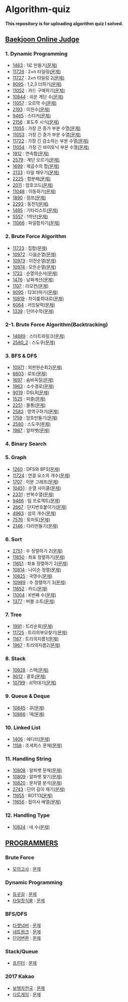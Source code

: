 Algorithm-quiz
==============
#### This repository is for uploading algorithm quiz I solved.

[Baekjoon Online Judge]
----------------
### 1. Dynamic Programming
- [1463]    : 1로 만들기[(문제)](https://www.acmicpc.net/problem/1463)
- [11726]    : 2×n 타일링[(문제)](https://www.acmicpc.net/problem/11726)
- [11727]    : 2×n 타일링 2[(문제)](https://www.acmicpc.net/problem/11727)
- [9095]    : 1,2,3 더하기[(문제)](https://www.acmicpc.net/problem/9095)
- [11052]    : 카드 구매하기[(문제)](https://www.acmicpc.net/problem/11052)
- [10844]    : 쉬운 계단 수[(문제)](https://www.acmicpc.net/problem/10844)
- [11057]    : 오르막 수[(문제)](https://www.acmicpc.net/problem/11057)
- [2193]    : 이친수[(문제)](https://www.acmicpc.net/problem/2193)
- [9465]    : 스티커[(문제)](https://www.acmicpc.net/problem/9465)
- [2156]    : 포도주 시식[(문제)](https://www.acmicpc.net/problem/2156)
- [11055]    : 가장 큰 증가 부분 수열[(문제)](https://www.acmicpc.net/problem/11055)
- [11053]    : 가장 긴 증가 부분 수열[(문제)](https://www.acmicpc.net/problem/11053)
- [11722]    : 가장 긴 감소하는 부분 수열[(문제)](https://www.acmicpc.net/problem/11722)
- [11054]    : 가장 긴 바이토닉 부분 수열[(문제)](https://www.acmicpc.net/problem/11054)
- [1912]    : 연속합[(문제)](https://www.acmicpc.net/problem/1912)
- [2579]    : 계단 오르기[(문제)](https://www.acmicpc.net/problem/2579)
- [1699]    : 제곱수의 합[(문제)](https://www.acmicpc.net/problem/1699)
- [2133]    : 타일 채우기[(문제)](https://www.acmicpc.net/problem/2133)
- [2225]    : 합분해[(문제)](https://www.acmicpc.net/problem/2225)
- [2011]    : 암호코드[(문제)](https://www.acmicpc.net/problem/2011)
- [11048]    : 이동하기[(문제)](https://www.acmicpc.net/problem/11048)
- [1890]    : 점프[(문제)](https://www.acmicpc.net/problem/1890)
- [2293]    : 동전1[(문제)](https://www.acmicpc.net/problem/2293)
- [1495]    : 기타리스트[(문제)](https://www.acmicpc.net/problem/1495)
- [5557]    : 1학년[(문제)](https://www.acmicpc.net/problem/5557)
- [11066]    : 파일합치기[(문제)](https://www.acmicpc.net/problem/11066)

### 2. Brute Force Algorithm
- [11723]    : 집합[(문제)](https://www.acmicpc.net/problem/11723)
- [10972]    : 다음순열[(문제)](https://www.acmicpc.net/problem/10972)
- [10973]    : 이전순열[(문제)](https://www.acmicpc.net/problem/10973)
- [10974]    : 모든순열[(문제)](https://www.acmicpc.net/problem/10974)
- [1722]    : 순열의순서[(문제)](https://www.acmicpc.net/problem/1722)
- [1476]    : 날짜계산[(문제)](https://www.acmicpc.net/problem/1476)
- [1107]    : 리모컨[(문제)](https://www.acmicpc.net/problem/1107)
- [9095]    : 123더하기[(문제)](https://www.acmicpc.net/problem/9095)
- [10819]    : 차이를최대로[(문제)](https://www.acmicpc.net/problem/10819)
- [6064]    : 카잉달력[(문제)](https://www.acmicpc.net/problem/6064)
- [1339]    : 단어수학[(문제)](https://www.acmicpc.net/problem/1339)

### 2-1. Brute Force Algorithm(Backtracking)
- [14889]    : 스타트와링크[(문제)](https://www.acmicpc.net/problem/14889)
- [2580_2]    : 스도쿠[(문제)](https://www.acmicpc.net/problem/2580)

### 3. BFS & DFS
- [10971]    : 외판원순회2[(문제)](https://www.acmicpc.net/problem/10971)
- [6603]    : 로또[(문제)](https://www.acmicpc.net/problem/6603)
- [1697]    : 숨바꼭질[(문제)](https://www.acmicpc.net/problem/1697)
- [1963]    : 소수경로[(문제)](https://www.acmicpc.net/problem/1963)
- [9019]    : DSLR[(문제)](https://www.acmicpc.net/problem/9019)
- [1525]    : 퍼즐[(문제)](https://www.acmicpc.net/problem/1525)
- [2251]    : 물통[(문제)](https://www.acmicpc.net/problem/2251)
- [2583]    : 영역구하기[(문제)](https://www.acmicpc.net/problem/2583)
- [1759]    : 암호만들기[(문제)](https://www.acmicpc.net/problem/1759)
- [2580]    : 스도쿠[(문제)](https://www.acmicpc.net/problem/2580)
- [1987]    : 알파벳[(문제)](https://www.acmicpc.net/problem/1987)

### 4. Binary Search

### 5. Graph
- [1260]    : DFS와 BFS[(문제)](https://www.acmicpc.net/problem/1260)
- [11724]    : 연결 요소의 개수[(문제)](https://www.acmicpc.net/problem/11724)
- [1707]    : 이분 그래프[(문제)](https://www.acmicpc.net/problem/1707)
- [10451]    : 순열 사이클[(문제)](https://www.acmicpc.net/problem/10451)
- [2331]    : 반복수열[(문제)](https://www.acmicpc.net/problem/2331)
- [9466]    : 텀 프로젝트[(문제)](https://www.acmicpc.net/problem/9466)
- [2667]    : 단지번호붙이기[(문제)](https://www.acmicpc.net/problem/2667)
- [4963]    : 섬의 개수[(문제)](https://www.acmicpc.net/problem/4963)
- [7576]    : 토마토[(문제)](https://www.acmicpc.net/problem/7576)
- [2146]    : 다리만들기[(문제)](https://www.acmicpc.net/problem/2146)

### 6. Sort
- [2751]    : 수 정렬하기 2[(문제)](https://www.acmicpc.net/problem/2751)
- [11650]    : 좌표 정렬하기[(문제)](https://www.acmicpc.net/problem/11650)
- [11651]    : 좌표 정렬하기 2[(문제)](https://www.acmicpc.net/problem/11651)
- [10814]    : 나이순 정렬[(문제)](https://www.acmicpc.net/problem/10814)
- [10825]    : 국영수[(문제)](https://www.acmicpc.net/problem/10825)
- [10989]    : 수 정렬하기 3[(문제)](https://www.acmicpc.net/problem/10989)
- [11652]    : 카드[(문제)](https://www.acmicpc.net/problem/11652)
- [11004]    : K번째 수[(문제)](https://www.acmicpc.net/problem/11004)
- [1377]    : 버블 소트[(문제)](https://www.acmicpc.net/problem/1377)

### 7. Tree
- [1991]    : 트리순회[(문제)](https://www.acmicpc.net/problem/1991)
- [11725]    : 트리의부모찾기[(문제)](https://www.acmicpc.net/problem/11725)
- [1167]    : 트리의지름1[(문제)](https://www.acmicpc.net/problem/1167)
- [1967]    : 트리의지름2[(문제)](https://www.acmicpc.net/problem/1967)

### 8. Stack
- [10828]    : 스택[(문제)](https://www.acmicpc.net/problem/10828)
- [9012]    : 괄호[(문제)](https://www.acmicpc.net/problem/9012)
- [10799]    : 쇠막대기[(문제)](https://www.acmicpc.net/problem/10799)

### 9. Queue & Deque
- [10845]    : 큐[(문제)](https://www.acmicpc.net/problem/10845)
- [10866]   : 덱[(문제)](https://www.acmicpc.net/problem/10866)

### 10. Linked List
- [1406]    : 에디터[(문제)](https://www.acmicpc.net/problem/1406)
- [1158]    : 조세퍼스 문제[(문제)](https://www.acmicpc.net/problem/1158)

### 11. Handling String
- [10808]    : 알파벳 문제[(문제)](https://www.acmicpc.net/problem/10808)
- [10809]    : 알파벳 찾기[(문제)](https://www.acmicpc.net/problem/10809)
- [10820]    : 문자열 분석[(문제)](https://www.acmicpc.net/problem/10820)
- [2743]    : 단어 길이 재기[(문제)](https://www.acmicpc.net/problem/2743)
- [11655]    : ROT13[(문제)](https://www.acmicpc.net/problem/11655)
- [11656]    : 접미사 배열[(문제)](https://www.acmicpc.net/problem/11656)

### 12. Handling Type
- [10824]    : 네 수[(문제)](https://www.acmicpc.net/problem/10824)

[PROGRAMMERS]
--------------
### Brute Force
- [모의고사]    : [문제](https://programmers.co.kr/learn/courses/30/lessons/42840)

### Dynamic Programming
- [등굣길]    : [문제](https://programmers.co.kr/learn/courses/30/lessons/42898)
- [타일장식물]    : [문제](https://programmers.co.kr/learn/courses/30/lessons/43104)

### BFS/DFS
- [타켓넘버]    : [문제](https://programmers.co.kr/learn/courses/30/lessons/43165)
- [네트워크]    : [문제](https://programmers.co.kr/learn/courses/30/lessons/43162)
- [단어변환]    : [문제](https://programmers.co.kr/learn/courses/30/lessons/43163)

### Stack/Queue
- [프린터]    : [문제](https://programmers.co.kr/learn/courses/30/lessons/42587)

### 2017 Kakao
- [보행자천국]    : [문제](https://programmers.co.kr/learn/courses/30/lessons/1832)
- [다트게임]    : [문제](https://programmers.co.kr/learn/courses/30/lessons/17682)

[Baekjoon Online Judge]: https://www.acmicpc.net
[SW EXPERT ACAMEDY]: https://swexpertacademy.com/main/main.do
[PROGRAMMERS]: https://programmers.co.kr/learn/challenges

[14889]: https://github.com/stevejhkang/algorithm-quiz/blob/master/baekjoon/14889.cpp
[2580_2]: https://github.com/stevejhkang/algorithm-quiz/blob/master/baekjoon/2580_2.cpp
[1339]: https://github.com/stevejhkang/algorithm-quiz/blob/master/baekjoon/1339.cpp
[6064]: https://github.com/stevejhkang/algorithm-quiz/blob/master/baekjoon/6064.cpp
[단어변환]:https://github.com/stevejhkang/algorithm-quiz/blob/master/programmers/43163.cpp
[다트게임]:https://github.com/stevejhkang/algorithm-quiz/blob/master/programmers/17682.py
[프린터]:https://github.com/stevejhkang/algorithm-quiz/blob/master/programmers/42587.cpp
[모의고사]:https://github.com/stevejhkang/algorithm-quiz/blob/master/programmers/42840.cpp
[타일장식물]:https://github.com/stevejhkang/algorithm-quiz/blob/master/programmers/43104.cpp
[타켓넘버]:https://github.com/stevejhkang/algorithm-quiz/blob/master/programmers/43165.cpp
[네트워크]:https://github.com/stevejhkang/algorithm-quiz/blob/master/programmers/43162.cpp
[보행자천국]:https://github.com/stevejhkang/algorithm-quiz/blob/master/programmers/1832.cpp
[11048]: https://github.com/stevejhkang/algorithm-quiz/blob/master/baekjoon/11048.cpp
[1890]: https://github.com/stevejhkang/algorithm-quiz/blob/master/baekjoon/1890.cpp
[2293]: https://github.com/stevejhkang/algorithm-quiz/blob/master/baekjoon/2293.cpp
[1495]: https://github.com/stevejhkang/algorithm-quiz/blob/master/baekjoon/1495.cpp
[5557]: https://github.com/stevejhkang/algorithm-quiz/blob/master/baekjoon/5557.cpp
[11066]: https://github.com/stevejhkang/algorithm-quiz/blob/master/baekjoon/11066.cpp
[등굣길]:https://github.com/stevejhkang/algorithm-quiz/blob/master/programmers/42898.cpp
[보행자천국]:https://github.com/stevejhkang/algorithm-quiz/blob/master/programmers/kakaocode/1832.cpp
[1759]: https://github.com/stevejhkang/algorithm-quiz/blob/master/baekjoon/1759.cpp
[2580]: https://github.com/stevejhkang/algorithm-quiz/blob/master/baekjoon/2580.cpp
[1987]: https://github.com/stevejhkang/algorithm-quiz/blob/master/baekjoon/1987.cpp
[2583]: https://github.com/stevejhkang/algorithm-quiz/blob/master/baekjoon/2583.cpp
[2251]: https://github.com/stevejhkang/algorithm-quiz/blob/master/baekjoon/2251.cpp
[9095]: https://github.com/stevejhkang/algorithm-quiz/blob/master/baekjoon/9095.cpp
[9019]: https://github.com/stevejhkang/algorithm-quiz/blob/master/baekjoon/9019.cpp
[1525]: https://github.com/stevejhkang/algorithm-quiz/blob/master/baekjoon/1525.cpp
[1476]: https://github.com/stevejhkang/algorithm-quiz/blob/master/baekjoon/1476.cpp
[1697]: https://github.com/stevejhkang/algorithm-quiz/blob/master/baekjoon/1697.cpp
[1963]: https://github.com/stevejhkang/algorithm-quiz/blob/master/baekjoon/1963.cpp
[10971]: https://github.com/stevejhkang/algorithm-quiz/blob/master/baekjoon/10971.cpp
[6603]: https://github.com/stevejhkang/algorithm-quiz/blob/master/baekjoon/6603.cpp
[10819]: https://github.com/stevejhkang/algorithm-quiz/blob/master/baekjoon/10819.cpp
[1107]: https://github.com/stevejhkang/algorithm-quiz/blob/master/baekjoon/1107.cpp
[1722]: https://github.com/stevejhkang/algorithm-quiz/blob/master/baekjoon/1722.cpp
[10974]: https://github.com/stevejhkang/algorithm-quiz/blob/master/baekjoon/10974.cpp
[10973]: https://github.com/stevejhkang/algorithm-quiz/blob/master/baekjoon/10973.cpp
[10972]: https://github.com/stevejhkang/algorithm-quiz/blob/master/baekjoon/10972.cpp
[11723]: https://github.com/stevejhkang/algorithm-quiz/blob/master/baekjoon/11723.cpp
[1167]: https://github.com/stevejhkang/algorithm-quiz/blob/master/baekjoon/1167.cpp
[1967]: https://github.com/stevejhkang/algorithm-quiz/blob/master/baekjoon/1967.cpp
[9466]: https://github.com/stevejhkang/algorithm-quiz/blob/master/baekjoon/9466.cpp
[2667]: https://github.com/stevejhkang/algorithm-quiz/blob/master/baekjoon/2667.cpp
[4963]: https://github.com/stevejhkang/algorithm-quiz/blob/master/baekjoon/4963.cpp
[7576]: https://github.com/stevejhkang/algorithm-quiz/blob/master/baekjoon/7576.cpp
[2146]: https://github.com/stevejhkang/algorithm-quiz/blob/master/baekjoon/2146.cpp
[1991]: https://github.com/stevejhkang/algorithm-quiz/blob/master/baekjoon/1991.cpp
[11725]: https://github.com/stevejhkang/algorithm-quiz/blob/master/baekjoon/11725.cpp
[1000]: https://github.com/stevejhkang/algorithm-quiz/blob/master/baekjoon/1000.cpp
[1406]: https://github.com/stevejhkang/algorithm-quiz/blob/master/baekjoon/1406.cpp
[1463]: https://github.com/stevejhkang/algorithm-quiz/blob/master/baekjoon/1463.cpp
[1699]: https://github.com/stevejhkang/algorithm-quiz/blob/master/baekjoon/1699.cpp
[1912]: https://github.com/stevejhkang/algorithm-quiz/blob/master/baekjoon/1912.cpp
[1991]: https://github.com/stevejhkang/algorithm-quiz/blob/master/baekjoon/1991.cpp
[2156]: https://github.com/stevejhkang/algorithm-quiz/blob/master/baekjoon/2156.cpp
[2579]: https://github.com/stevejhkang/algorithm-quiz/blob/master/baekjoon/2579.cpp
[2743]: https://github.com/stevejhkang/algorithm-quiz/blob/master/baekjoon/2743.cpp
[9095]: https://github.com/stevejhkang/algorithm-quiz/blob/master/baekjoon/9095.cpp
[9465]: https://github.com/stevejhkang/algorithm-quiz/blob/master/baekjoon/9465.cpp
[10808]: https://github.com/stevejhkang/algorithm-quiz/blob/master/baekjoon/10808.cpp
[10809]: https://github.com/stevejhkang/algorithm-quiz/blob/master/baekjoon/10809.cpp
[10845]: https://github.com/stevejhkang/algorithm-quiz/blob/master/baekjoon/10845.cpp
[10866]: https://github.com/stevejhkang/algorithm-quiz/blob/master/baekjoon/10866.cpp
[11052]: https://github.com/stevejhkang/algorithm-quiz/blob/master/baekjoon/11052.cpp
[11053]: https://github.com/stevejhkang/algorithm-quiz/blob/master/baekjoon/11053.cpp
[11054]: https://github.com/stevejhkang/algorithm-quiz/blob/master/baekjoon/11054.cpp
[11055]: https://github.com/stevejhkang/algorithm-quiz/blob/master/baekjoon/11055.cpp
[11057]: https://github.com/stevejhkang/algorithm-quiz/blob/master/baekjoon/11057.cpp
[11655]: https://github.com/stevejhkang/algorithm-quiz/blob/master/baekjoon/11655.cpp
[11722]: https://github.com/stevejhkang/algorithm-quiz/blob/master/baekjoon/11722.cpp
[11726]: https://github.com/stevejhkang/algorithm-quiz/blob/master/baekjoon/11726.cpp
[11727]: https://github.com/stevejhkang/algorithm-quiz/blob/master/baekjoon/11727.cpp
[10844]: https://github.com/stevejhkang/algorithm-quiz/blob/master/baekjoon/10844.cpp
[2193]: https://github.com/stevejhkang/algorithm-quiz/blob/master/baekjoon/2193.cpp
[1158]: https://github.com/stevejhkang/algorithm-quiz/blob/master/baekjoon/1158.cpp
[10820]: https://github.com/stevejhkang/algorithm-quiz/blob/master/baekjoon/10820.cpp
[11656]: https://github.com/stevejhkang/algorithm-quiz/blob/master/baekjoon/11656.cpp
[10824]: https://github.com/stevejhkang/algorithm-quiz/blob/master/baekjoon/10824.cpp
[9012]: https://github.com/stevejhkang/algorithm-quiz/blob/master/baekjoon/9012.cpp
[10799]: https://github.com/stevejhkang/algorithm-quiz/blob/master/baekjoon/10799.cpp
[10828]: https://github.com/stevejhkang/algorithm-quiz/blob/master/baekjoon/10828.cpp
[10799]: https://github.com/stevejhkang/algorithm-quiz/blob/master/baekjoon/10799.cpp
[10814]: https://github.com/stevejhkang/algorithm-quiz/blob/master/baekjoon/10814.cpp
[10825]: https://github.com/stevejhkang/algorithm-quiz/blob/master/baekjoon/10825.cpp
[10989]: https://github.com/stevejhkang/algorithm-quiz/blob/master/baekjoon/10989.cpp
[11004]: https://github.com/stevejhkang/algorithm-quiz/blob/master/baekjoon/11004.cpp
[11650]: https://github.com/stevejhkang/algorithm-quiz/blob/master/baekjoon/11650.cpp
[11651]: https://github.com/stevejhkang/algorithm-quiz/blob/master/baekjoon/11651.cpp
[11652]: https://github.com/stevejhkang/algorithm-quiz/blob/master/baekjoon/11652.cpp
[11724]: https://github.com/stevejhkang/algorithm-quiz/blob/master/baekjoon/11724.cpp
[1260]: https://github.com/stevejhkang/algorithm-quiz/blob/master/baekjoon/1260.cpp
[1377]: https://github.com/stevejhkang/algorithm-quiz/blob/master/baekjoon/1377.cpp
[1707]: https://github.com/stevejhkang/algorithm-quiz/blob/master/baekjoon/1707.cpp
[2011]: https://github.com/stevejhkang/algorithm-quiz/blob/master/baekjoon/2011.cpp
[2133]: https://github.com/stevejhkang/algorithm-quiz/blob/master/baekjoon/2133.cpp
[2331]: https://github.com/stevejhkang/algorithm-quiz/blob/master/baekjoon/2331.cpp
[2751]: https://github.com/stevejhkang/algorithm-quiz/blob/master/baekjoon/2751.cpp
[2225]: https://github.com/stevejhkang/algorithm-quiz/blob/master/baekjoon/2225.cpp
[10451]: https://github.com/stevejhkang/algorithm-quiz/blob/master/baekjoon/10451.cpp
[1377]: https://github.com/stevejhkang/algorithm-quiz/blob/master/baekjoon/1377.cpp
